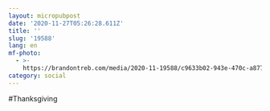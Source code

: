 ```yaml
---
layout: micropubpost
date: '2020-11-27T05:26:28.611Z'
title: ''
slug: '19588'
lang: en
mf-photo:
  - >-
    https://brandontreb.com/media/2020-11-19588/c9633b02-943e-470c-a877-6c0d1b30866b.jpeg
category: social
---
```

#Thanksgiving 

